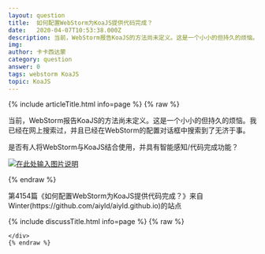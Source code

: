 ```yaml
---
layout: question
title:  如何配置WebStorm为KoaJS提供代码完成？
date:   2020-04-07T10:53:38.000Z
description: 当前，WebStorm报告KoaJS的方法尚未定义。这是一个小小的但持久的烦恼。我已经在网上搜索过，并且已经在WebStorm的配置对话框中搜索到了无济于...
img: 
author: 卡卡西达蒙
category: question
answer: 0
tags: webstorm KoaJS
topic: KoaJS
---
```

<div class="article-root">
  <div class="article">
    {% include articleTitle.html info=page %}
    {% raw %}
    <div class="article-content"><p><font style="vertical-align: inherit;"><font style="vertical-align: inherit;">当前，WebStorm报告KoaJS的方法尚未定义。</font><font style="vertical-align: inherit;">这是一个小小的但持久的烦恼。</font><font style="vertical-align: inherit;">我已经在网上搜索过，并且已经在WebStorm的配置对话框中搜索到了无济于事。</font></font></p>

<p><font style="vertical-align: inherit;"><font style="vertical-align: inherit;">是否有人将WebStorm与KoaJS结合使用，并具有智能感知/代码完成功能？</font></font></p>

<p><a href="https://www.samyoc.com//uploads/users/26840/images/thumbnails/1586256690838.png" data-src="https://www.samyoc.com//uploads/users/26840/images/1586256690838.png" rel="noreferrer"><img src="https://i.stack.imgur.com/7vkI7.png" alt="在此处输入图片说明"></a></p></div>
    {% endraw %}
  </div>
  <p class="winter_mark">第4154篇《如何配置WebStorm为KoaJS提供代码完成？》来自Winter(https://github.com/aiyld/aiyld.github.io)的站点</p>
  <div class="discuss-wrapper">
    {% include discussTitle.html info=page %}
    {% raw %}
    <div class="discuss-list">
    
    </div>
    {% endraw %}
  </div>
<div>
